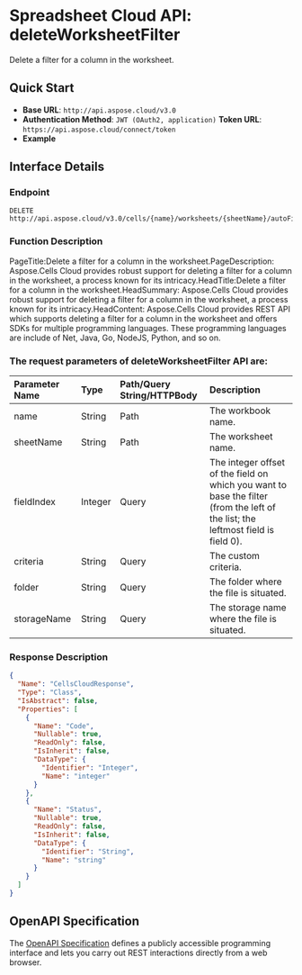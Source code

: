 # **Spreadsheet Cloud API: deleteWorksheetFilter**

Delete a filter for a column in the worksheet. 


## **Quick Start**

- **Base URL**: `http://api.aspose.cloud/v3.0`
- **Authentication Method**: `JWT (OAuth2, application)`  **Token URL**: `https://api.aspose.cloud/connect/token`
- **Example** 

## **Interface Details**

### **Endpoint** 

```
DELETE http://api.aspose.cloud/v3.0/cells/{name}/worksheets/{sheetName}/autoFilter/filter
```
### **Function Description**
PageTitle:Delete a filter for a column in the worksheet.PageDescription: Aspose.Cells Cloud provides robust support for deleting a filter for a column in the worksheet, a process known for its intricacy.HeadTitle:Delete a filter for a column in the worksheet.HeadSummary: Aspose.Cells Cloud provides robust support for deleting a filter for a column in the worksheet, a process known for its intricacy.HeadContent: Aspose.Cells Cloud provides REST API which supports deleting a filter for a column in the worksheet and offers SDKs for multiple programming languages. These programming languages are include of Net, Java, Go, NodeJS, Python, and so on.

### The request parameters of **deleteWorksheetFilter** API are: 

| Parameter Name | Type | Path/Query String/HTTPBody | Description | 
| :- | :- | :- |:- | 
|name|String|Path|The workbook name.|
|sheetName|String|Path|The worksheet name.|
|fieldIndex|Integer|Query|The integer offset of the field on which you want to base the filter (from the left of the list; the leftmost field is field 0).|
|criteria|String|Query|The custom criteria.|
|folder|String|Query|The folder where the file is situated.|
|storageName|String|Query|The storage name where the file is situated.|

### **Response Description**
```json
{
  "Name": "CellsCloudResponse",
  "Type": "Class",
  "IsAbstract": false,
  "Properties": [
    {
      "Name": "Code",
      "Nullable": true,
      "ReadOnly": false,
      "IsInherit": false,
      "DataType": {
        "Identifier": "Integer",
        "Name": "integer"
      }
    },
    {
      "Name": "Status",
      "Nullable": true,
      "ReadOnly": false,
      "IsInherit": false,
      "DataType": {
        "Identifier": "String",
        "Name": "string"
      }
    }
  ]
}
```


## OpenAPI Specification

The [OpenAPI Specification](https://reference.aspose.cloud/cells/#/AutoFilterController/DeleteWorksheetFilter) defines a publicly accessible programming interface and lets you carry out REST interactions directly from a web browser.

